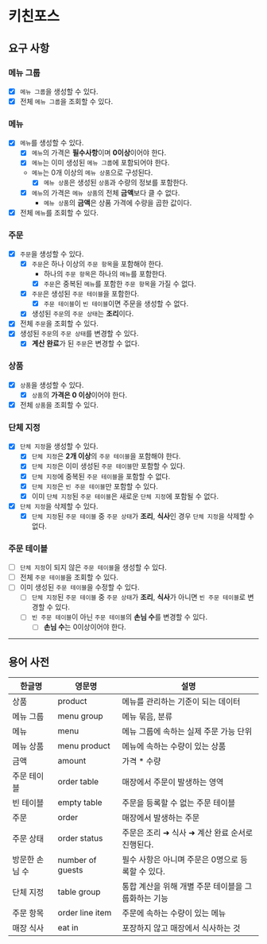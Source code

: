 # 키친포스

## 요구 사항

### 메뉴 그룹

* [X] `메뉴 그룹`을 생성할 수 있다.
* [X] 전체 `메뉴 그룹`을 조회할 수 있다.

### 메뉴

* [X] `메뉴`를 생성할 수 있다.
    * [X] `메뉴`의 가격은 **필수사항**이며 **0이상**이어야 한다.
    * [X] `메뉴`는 이미 생성된 `메뉴 그룹`에 포함되어야 한다.
    * `메뉴`는 0개 이상의 `메뉴 상품`으로 구성된다.
        * [X] `메뉴 상품`은 생성된 `상품`과 수량의 정보를 포함한다.
    * [X] `메뉴`의 가격은 `메뉴 상품`의 전체 **금액**보다 클 수 없다.
        * `메뉴 상품`의 **금액**은 상품 가격에 수량을 곱한 값이다.
* [X] 전체 `메뉴`를 조회할 수 있다.

### 주문

* [X] `주문`을 생성할 수 있다.
    * [X] `주문`은 하나 이상의 `주문 항목`을 포함해야 한다.
        * 하나의 `주문 항목`은 하나의 `메뉴`를 포함한다.
        * [X] `주문`은 중복된 `메뉴`를 포함한 `주문 항목`을 가질 수 없다.
    * [X] `주문`은 생성된 `주문 테이블`을 포함한다.
        * [X] `주문 테이블`이 `빈 테이블`이면 주문을 생성할 수 없다.
    * [X] 생성된 `주문`의 `주문 상태`는 **조리**이다.
* [X] 전체 `주문`을 조회할 수 있다.
* [X] 생성된 `주문`의 `주문 상태`를 변경할 수 있다.
    * [X] **계산 완료**가 된 `주문`은 변경할 수 없다.

### 상품

* [X] `상품`을 생성할 수 있다.
    * [X] `상품`의 **가격은 0 이상**이어야 한다.
* [X] 전체 `상품`을 조회할 수 있다.

### 단체 지정

* [X] `단체 지정`을 생성할 수 있다.
    * [X] `단체 지정`은 **2개 이상**의 `주문 테이블`을 포함해야 한다.
    * [X] `단체 지정`은 이미 생성된 `주문 테이블`만 포함할 수 있다.
    * [X] `단체 지정`에 중복된 `주문 테이블`을 포함할 수 없다.
    * [X] `단체 지정`은 `빈 주문 테이블`만 포함할 수 있다.
    * [X] 이미 `단체 지정`된 `주문 테이블`은 새로운 `단체 지정`에 포함될 수 없다.
* [X] `단체 지정`을 삭제할 수 있다.
    * [X] `단체 지정`된 `주문 테이블` 중 `주문 상태`가 **조리**, **식사**인 경우 `단체 지정`을 삭제할 수 없다.

### 주문 테이블

* [ ] `단체 지정`이 되지 않은 `주문 테이블`을 생성할 수 있다.
* [ ] 전체 `주문 테이블`을 조회할 수 있다.
* [ ] 이미 생성된 `주문 테이블`을 수정할 수 있다.
    * [ ] `단체 지정`된 `주문 테이블` 중 `주문 상태`가 **조리**, **식사**가 아니면 `빈 주문 테이블`로 변경할 수 있다.
    * [ ] `빈 주문 테이블`이 아닌 `주문 테이블`의 **손님 수**를 변경할 수 있다.
        * [ ] **손님 수**는 0이상이어야 한다.

---

## 용어 사전

| 한글명 | 영문명 | 설명 |
| --- | --- | --- |
| 상품 | product | 메뉴를 관리하는 기준이 되는 데이터 |
| 메뉴 그룹 | menu group | 메뉴 묶음, 분류 |
| 메뉴 | menu | 메뉴 그룹에 속하는 실제 주문 가능 단위 |
| 메뉴 상품 | menu product | 메뉴에 속하는 수량이 있는 상품 |
| 금액 | amount | 가격 * 수량 |
| 주문 테이블 | order table | 매장에서 주문이 발생하는 영역 |
| 빈 테이블 | empty table | 주문을 등록할 수 없는 주문 테이블 |
| 주문 | order | 매장에서 발생하는 주문 |
| 주문 상태 | order status | 주문은 조리 ➜ 식사 ➜ 계산 완료 순서로 진행된다. |
| 방문한 손님 수 | number of guests | 필수 사항은 아니며 주문은 0명으로 등록할 수 있다. |
| 단체 지정 | table group | 통합 계산을 위해 개별 주문 테이블을 그룹화하는 기능 |
| 주문 항목 | order line item | 주문에 속하는 수량이 있는 메뉴 |
| 매장 식사 | eat in | 포장하지 않고 매장에서 식사하는 것 |
